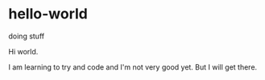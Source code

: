 # hello-world
doing stuff

Hi world. 

I am learning to try and code and I'm not very good yet. 
But I will get there.
